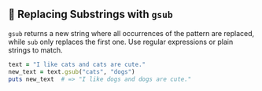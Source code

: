 ## 🔄 Replacing Substrings with `gsub`

`gsub` returns a new string where all occurrences of the pattern are replaced, while `sub` only replaces the first one. Use regular expressions or plain strings to match.

```ruby
text = "I like cats and cats are cute."
new_text = text.gsub("cats", "dogs")
puts new_text  # => "I like dogs and dogs are cute."
```
